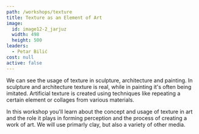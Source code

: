 ```yaml
---
path: /workshops/texture
title: Texture as an Element of Art
image:
  id: image12-2_jarjuz
  width: 498
  height: 500
leaders:
  - Petar Bilić
cost: null
active: false
---
```


We can see the usage of texture in sculpture, architecture and painting. In sculpture and architecture texture is real, while in painting it's often being imitated. Artificial texture is created using techniques like repeating a certain element or collages from various materials.

In this workshop you'll learn about the concept and usage of texture in art and the role it plays in forming perception and the process of creating a work of art. We will use primarly clay, but also a variety of other media.
